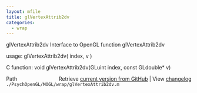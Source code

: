 ```yaml
---
layout: mfile
title: glVertexAttrib2dv
categories:
  - wrap
---
```


glVertexAttrib2dv  Interface to OpenGL function glVertexAttrib2dv

usage:  glVertexAttrib2dv\( index, v \)

C function:  void glVertexAttrib2dv\(GLuint index, const GLdouble\* v\)


<div class="code_header" style="text-align:right;">
  <span style="float:left;">Path&nbsp;&nbsp;</span> <span class="counter">Retrieve <a href=
  "https://raw.github.com/Psychtoolbox-3/Psychtoolbox-3/beta/./PsychOpenGL/MOGL/wrap/glVertexAttrib2dv.m">current version from GitHub</a> | View <a href=
  "https://github.com/Psychtoolbox-3/Psychtoolbox-3/commits/beta/./PsychOpenGL/MOGL/wrap/glVertexAttrib2dv.m">changelog</a></span>
</div>
<div class="code">
  <code>./PsychOpenGL/MOGL/wrap/glVertexAttrib2dv.m</code>
</div>
